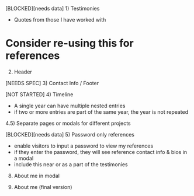 [BLOCKED][needs data] 1) Testimonies 
- Quotes from those I have worked with
# Consider re-using this for references 

2) Header

[NEEDS SPEC] 3) Contact Info / Footer

[NOT STARTED] 4) Timeline 
- A single year can have multiple nested entries
- if two or more entries are part of the same year, the year
is not repeated

4.5) Separate pages or modals for different projects 


[BLOCKED][needs data] 5) Password only references
- enable visitors to input a password to view my references
- if they enter the password, they will see reference contact info & bios in a modal 
- include this near or as a part of the testimonies 




8) About me in modal 

9) About me (final version)
